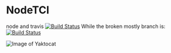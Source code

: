 # NodeTCI
node and travis 
[![Build Status](https://travis-ci.org/zketosis/NodeTCI.svg?branch=master)](https://travis-ci.org/zketosis/NodeTCI)
While the broken mostly branch is: [![Build Status](https://travis-ci.org/zketosis/NodeTCI.svg?branch=brokenMostly)](https://travis-ci.org/zketosis/NodeTCI)

![Image of Yaktocat](https://travis-ci.org/zketosis/NodeTCI.svg?branch=brokenMostly)
